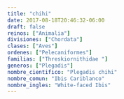 ```yaml
---
title: "chihi"
date: 2017-08-18T20:46:32-06:00
draft: false
reinos: ["Animalia"]
divisiones: ["Chordata"]
clases: ["Aves"]
ordenes: ["Pelecaniformes"]
familias: ["Threskiornithidae "]
generos: ["Plegadis"]
nombre_cientifico: "Plegadis chihi"
nombre_comun: "Ibis Cariblanco"
nombre_ingles: "White-faced Ibis"
---
```

